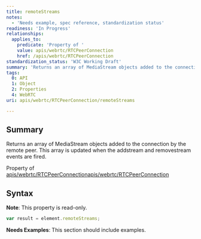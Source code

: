 ```yaml
---
title: remoteStreams
notes:
  - 'Needs example, spec reference, standardization status'
readiness: 'In Progress'
relationships:
  applies_to:
    predicate: 'Property of '
    value: apis/webrtc/RTCPeerConnection
    href: /apis/webrtc/RTCPeerConnection
standardization_status: 'W3C Working Draft'
summary: 'Returns an array of MediaStream objects added to the connection by the remote peer. This array is updated when the addstream and removestream events are fired.'
tags:
  0: API
  1: Object
  2: Properties
  4: WebRTC
uri: apis/webrtc/RTCPeerConnection/remoteStreams

---
```

## Summary

Returns an array of MediaStream objects added to the connection by the remote peer. This array is updated when the addstream and removestream events are fired.

Property of [apis/webrtc/RTCPeerConnection](/apis/webrtc/RTCPeerConnection)[apis/webrtc/RTCPeerConnection](/apis/webrtc/RTCPeerConnection)

## Syntax

**Note**: This property is read-only.

``` js
var result = element.remoteStreams;
```

**Needs Examples**: This section should include examples.

